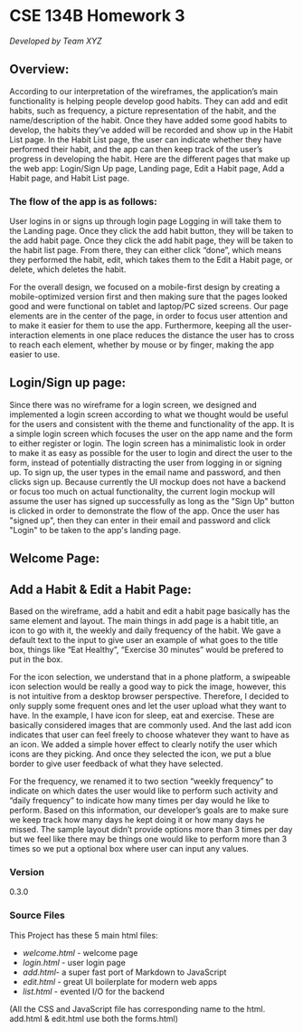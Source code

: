 # CSE 134B Homework 3  
_Developed by Team XYZ_
## Overview:
According to our interpretation of the wireframes, the application’s main functionality is helping people develop good habits. They can add and edit habits, such as frequency, a picture representation of the habit, and the name/description of the habit. Once they have added some good habits to develop, the habits they’ve added will be recorded and show up in the Habit List page. In the Habit List page, the user can indicate whether they have performed their habit, and the app can then
keep track of the user’s progress in developing the habit.
Here are the different pages that make up the web app: Login/Sign Up page, Landing page, Edit a Habit page, Add a Habit page, and Habit List page. 
### The flow of the app is as follows: 
User logins in or signs up through login page Logging in will take them to the Landing page. Once they click the add habit button, they will be taken to the add habit page. Once they click the add habit page, they will be taken to the habit list page. From there, they can either click “done”, which means they performed the habit, edit, which takes them to the Edit a Habit page, or delete, which deletes the habit.

For the overall design, we focused on a mobile-first design by creating a mobile-optimized version first and then making sure that the pages looked good and were functional on tablet and laptop/PC sized screens. Our page elements are in the center of the page, in order to focus user attention and to make it easier for them to use the app. Furthermore, keeping all the user-interaction elements in one place reduces the distance the user has to cross to reach each element, whether by
mouse or by finger, making the app easier to use.

## Login/Sign up page:
Since there was no wireframe for a login screen, we designed and implemented a login screen according to what we thought would be useful for the users and consistent with the theme and functionality of the app. It is a simple login screen which focuses the user on the app name and the form to either register or login. The login screen has a minimalistic look in order to make it as easy as possible for the user to login and direct the user to the form, instead of potentially
distracting the user from logging in or signing up.
To sign up, the user types in the email name and password, and then clicks sign up. Because currently the UI mockup does not have a backend or focus too much on actual functionality, the current login mockup will assume the user has signed up successfully as long as the "Sign Up" button is clicked in order to demonstrate the flow of the app. Once the user has "signed up", then they can enter in their email and password and click "Login" to be taken to the app's landing page.

## Welcome Page:



## Add a Habit & Edit a Habit Page: 
Based on the wireframe, add a habit and edit a habit page basically has the same element and layout. The main things in add page is a habit title, an icon to go with it, the weekly and daily frequency of the habit. We gave a default text to the input to give user an example of what goes to the title box, things like “Eat Healthy”, “Exercise 30 minutes” would be prefered to put in the box. 

For the icon selection, we understand that in a phone platform, a swipeable icon selection would be really a good way to pick the image, however, this is not intuitive from a desktop browser perspective. Therefore, I decided to only supply some frequent ones and let the user upload what they want to have. In the example, I have icon for sleep, eat and exercise. These are basically considered images that are commonly used. And the last add icon indicates that user can feel freely to
choose whatever they want to have as an icon. We added a simple hover effect to clearly notify the user which icons are they picking. And once they selected the icon, we put a blue border to give user feedback of what they have selected. 

For the frequency, we renamed it to two section “weekly frequency” to indicate on which dates the user would like to perform such activity and “daily frequency” to indicate how many times per day would he like to perform. Based on this information, our developer’s goals are to make sure we keep track how many days he kept doing it or how many days he missed. The sample layout didn’t provide options more than 3 times per day but we feel like there may be things one would like
to perform more than 3 times so we put a optional box where user can input any values.

### Version
0.3.0

### Source Files

This Project has these 5 main html files:

* _welcome.html_ - welcome page
* _login.html_ - user login page
* _add.html_- a super fast port of Markdown to JavaScript
* _edit.html_ - great UI boilerplate for modern web apps
* _list.html_ - evented I/O for the backend

(All the CSS and JavaScript file has corresponding name to the html. add.html & edit.html use both the forms.html)
